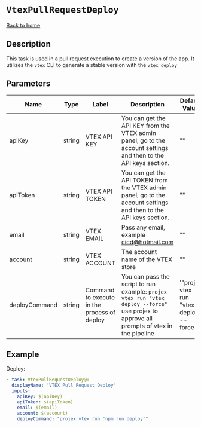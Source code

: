 # `VtexPullRequestDeploy`

[Back to home](../../../../README.md)

## Description

This task is used in a pull request execution to create a version of the app. It utilizes the `vtex` CLI to generate a stable version with the `vtex deploy`

## Parameters

| Name          | Type   | Label                                       | Description                                                                                                                               | Default Value                               | Required |
| ------------- | ------ | ------------------------------------------- | ----------------------------------------------------------------------------------------------------------------------------------------- | ------------------------------------------- | -------- |
| apiKey        | string | VTEX API KEY                                | You can get the API KEY from the VTEX admin panel, go to the account settings and then to the API keys section.                           | ""                                          | true     |
| apiToken      | string | VTEX API TOKEN                              | You can get the API TOKEN from the VTEX admin panel, go to the account settings and then to the API keys section.                         | ""                                          | true     |
| email         | string | VTEX EMAIL                                  | Pass any email, example cicd@hotmail.com                                                                                                  | ""                                          | true     |
| account       | string | VTEX ACCOUNT                                | The account name of the VTEX store                                                                                                        | ""                                          | true     |
| deployCommand | string | Command to execute in the process of deploy | You can pass the script to run example: `projex vtex run "vtex deploy --force"` use projex to approve all prompts of vtex in the pipeline | '"projex vtex run \"vtex deploy --force\""' | true     |

## Example

Deploy:

```yaml
- task: VtexPullRequestDeploy@0
  displayName: 'VTEX Pull Request Deploy'
  inputs:
    apiKey: $(apiKey)
    apiToken: $(apiToken)
    email: $(email)
    account: $(account)
    deployCommand: "projex vtex run 'npm run deploy'"
```
